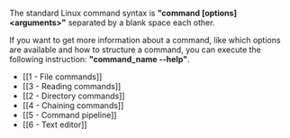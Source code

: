 
The standard Linux command syntax is **"command \[options] \<arguments>"** separated by a blank space each other. 

If you want to get more information about a command, like which options are available and how to structure a command, you can execute the following instruction: **"command_name --help"**.

* [[1 - File commands]]
* [[3 - Reading commands]]
* [[2 - Directory commands]]
* [[4 - Chaining commands]]
* [[5 - Command pipeline]]
* [[6 - Text editor]]
